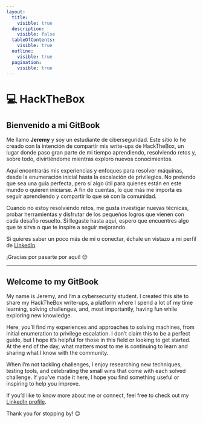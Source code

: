 ```yaml
---
layout:
  title:
    visible: true
  description:
    visible: false
  tableOfContents:
    visible: true
  outline:
    visible: true
  pagination:
    visible: true
---
```


# 💻 HackTheBox

## Bienvenido a mi GitBook

Me llamo **Jeremy** y soy un estudiante de ciberseguridad. Este sitio lo he creado con la intención de compartir mis write-ups de HackTheBox, un lugar donde paso gran parte de mi tiempo aprendiendo, resolviendo retos y, sobre todo, divirtiéndome mientras exploro nuevos conocimientos.

Aquí encontrarás mis experiencias y enfoques para resolver máquinas, desde la enumeración inicial hasta la escalación de privilegios. No pretendo que sea una guía perfecta, pero sí algo útil para quienes están en este mundo o quieren iniciarse. A fin de cuentas, lo que más me importa es seguir aprendiendo y compartir lo que sé con la comunidad.

Cuando no estoy resolviendo retos, me gusta investigar nuevas técnicas, probar herramientas y disfrutar de los pequeños logros que vienen con cada desafío resuelto. Si llegaste hasta aquí, espero que encuentres algo que te sirva o que te inspire a seguir mejorando.

Si quieres saber un poco más de mí o conectar, échale un vistazo a mi perfil de [LinkedIn](https://www.linkedin.com/in/jeremy-joel-rodr%C3%ADguez-chapilliquen/).

¡Gracias por pasarte por aquí! 😊



***

## Welcome to my GitBook



My name is Jeremy, and I’m a cybersecurity student. I created this site to share my HackTheBox write-ups, a platform where I spend a lot of my time learning, solving challenges, and, most importantly, having fun while exploring new knowledge.

Here, you’ll find my experiences and approaches to solving machines, from initial enumeration to privilege escalation. I don’t claim this to be a perfect guide, but I hope it’s helpful for those in this field or looking to get started. At the end of the day, what matters most to me is continuing to learn and sharing what I know with the community.

When I’m not tackling challenges, I enjoy researching new techniques, testing tools, and celebrating the small wins that come with each solved challenge. If you’ve made it here, I hope you find something useful or inspiring to help you improve.

If you’d like to know more about me or connect, feel free to check out my [LinkedIn profile](https://www.linkedin.com/in/jeremy-joel-rodr%C3%ADguez-chapilliquen/).

Thank you for stopping by! 😊
